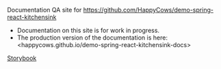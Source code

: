---
---

Documentation QA site for <https://github.com/HappyCows/demo-spring-react-kitchensink>

* Documentation on this site is for work in progress.
* The production version of the documentation is here: <happycows.github.io/demo-spring-react-kitchensink-docs>

[Storybook](storybook)
